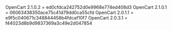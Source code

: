OpenCart 2.1.0.2 = ed0cfdca242752d0e9968e774ed408d3
OpenCart 2.1.0.1 = 06063438350ace75c41d79dd0ca55cfd
OpenCart 2.0.1.1 = e9f5c040671c348844458b4fdcaf10f7
OpenCart 2.0.3.1 = f44023d8b9d9837369a3c49e2d047854
